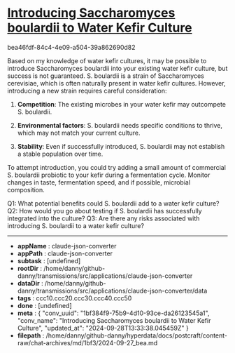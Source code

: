 # [Introducing Saccharomyces boulardii to Water Kefir Culture](https://claude.ai/chat/1bf384f9-75b9-4d10-93ce-da26123545a1)

bea46fdf-84c4-4e09-a504-39a862690d82

 Based on my knowledge of water kefir cultures, it may be possible to introduce Saccharomyces boulardii into your existing water kefir culture, but success is not guaranteed. S. boulardii is a strain of Saccharomyces cerevisiae, which is often naturally present in water kefir cultures. However, introducing a new strain requires careful consideration:

1. **Competition**: The existing microbes in your water kefir may outcompete S. boulardii.

2. **Environmental factors**: S. boulardii needs specific conditions to thrive, which may not match your current culture.

3. **Stability**: Even if successfully introduced, S. boulardii may not establish a stable population over time.

To attempt introduction, you could try adding a small amount of commercial S. boulardii probiotic to your kefir during a fermentation cycle. Monitor changes in taste, fermentation speed, and if possible, microbial composition.

Q1: What potential benefits could S. boulardii add to a water kefir culture?
Q2: How would you go about testing if S. boulardii has successfully integrated into the culture?
Q3: Are there any risks associated with introducing S. boulardii to a water kefir culture?

---

* **appName** : claude-json-converter
* **appPath** : claude-json-converter
* **subtask** : [undefined]
* **rootDir** : /home/danny/github-danny/transmissions/src/applications/claude-json-converter
* **dataDir** : /home/danny/github-danny/transmissions/src/applications/claude-json-converter/data
* **tags** : ccc10.ccc20.ccc30.ccc40.ccc50
* **done** : [undefined]
* **meta** : {
  "conv_uuid": "1bf384f9-75b9-4d10-93ce-da26123545a1",
  "conv_name": "Introducing Saccharomyces boulardii to Water Kefir Culture",
  "updated_at": "2024-09-28T13:33:38.045459Z"
}
* **filepath** : /home/danny/github-danny/hyperdata/docs/postcraft/content-raw/chat-archives/md/1bf3/2024-09-27_bea.md